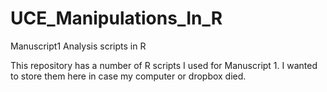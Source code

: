 UCE_Manipulations_In_R
======================

Manuscript1 Analysis scripts in R

This repository has a number of R scripts I used for Manuscript 1. I wanted to store them here in case my computer or dropbox died.
